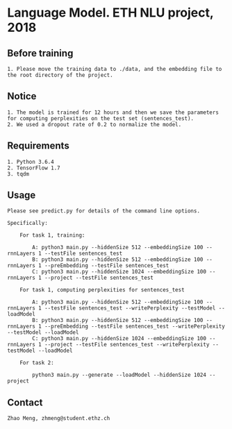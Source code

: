 # Language Model. ETH NLU project, 2018

## Before training

    1. Please move the training data to ./data, and the embedding file to the root directory of the project.

## Notice

    1. The model is trained for 12 hours and then we save the parameters for computing perplexities on the test set (sentences_test).
    2. We used a dropout rate of 0.2 to normalize the model.


## Requirements

    1. Python 3.6.4
    2. TensorFlow 1.7
    3. tqdm

## Usage

    Please see predict.py for details of the command line options.

    Specifically:

        For task 1, training:

            A: python3 main.py --hiddenSize 512 --embeddingSize 100 --rnnLayers 1 --testFile sentences_test
            B: python3 main.py --hiddenSize 512 --embeddingSize 100 --rnnLayers 1 --preEmbedding --testFile sentences_test
            C: python3 main.py --hiddenSize 1024 --embeddingSize 100 --rnnLayers 1 --project --testFile sentences_test

        For task 1, computing perplexities for sentences_test

            A: python3 main.py --hiddenSize 512 --embeddingSize 100 --rnnLayers 1 --testFile sentences_test --writePerplexity --testModel --loadModel
            B: python3 main.py --hiddenSize 512 --embeddingSize 100 --rnnLayers 1 --preEmbedding --testFile sentences_test --writePerplexity --testModel --loadModel
            C: python3 main.py --hiddenSize 1024 --embeddingSize 100 --rnnLayers 1 --project --testFile sentences_test --writePerplexity --testModel --loadModel

        For task 2:

            python3 main.py --generate --loadModel --hiddenSize 1024 --project

## Contact
	Zhao Meng, zhmeng@student.ethz.ch

